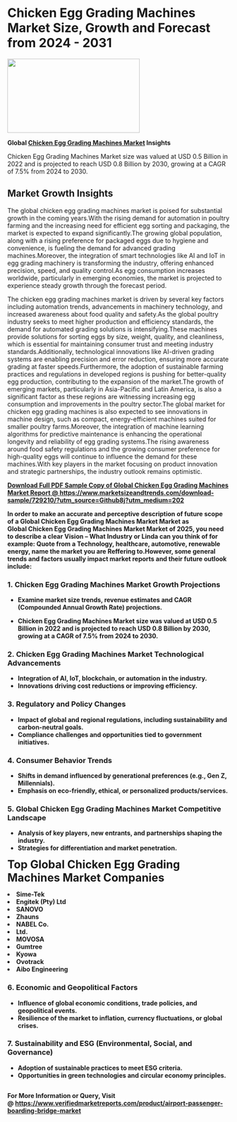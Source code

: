 <H1>Chicken Egg Grading Machines Market Size, Growth and Forecast from 2024 - 2031</H1><img class="aligncenter size-medium wp-image-584254" src="https://thirdeyenews.in/wp-content/uploads/2024/09/Global-Market-Research-300x168.jpeg" alt="" width="300" height="168" /><p><strong>Global&nbsp;<a href="https://www.marketsizeandtrends.com/download-sample/729210/?utm_source=Github8j?utm_medium=202">Chicken Egg Grading Machines Market</a> Insights</strong></p><p>Chicken Egg Grading Machines Market size was valued at USD 0.5 Billion in 2022 and is projected to reach USD 0.8 Billion by 2030, growing at a CAGR of 7.5% from 2024 to 2030.</p><p><h2>Market Growth Insights</h2> <p>The global chicken egg grading machines market is poised for substantial growth in the coming years.With the rising demand for automation in poultry farming and the increasing need for efficient egg sorting and packaging, the market is expected to expand significantly.The growing global population, along with a rising preference for packaged eggs due to hygiene and convenience, is fueling the demand for advanced grading machines.Moreover, the integration of smart technologies like AI and IoT in egg grading machinery is transforming the industry, offering enhanced precision, speed, and quality control.As egg consumption increases worldwide, particularly in emerging economies, the market is projected to experience steady growth through the forecast period.</p> <p><strong><a href="#"></a></strong></p> <p>The chicken egg grading machines market is driven by several key factors including automation trends, advancements in machinery technology, and increased awareness about food quality and safety.As the global poultry industry seeks to meet higher production and efficiency standards, the demand for automated grading solutions is intensifying.These machines provide solutions for sorting eggs by size, weight, quality, and cleanliness, which is essential for maintaining consumer trust and meeting industry standards.Additionally, technological innovations like AI-driven grading systems are enabling precision and error reduction, ensuring more accurate grading at faster speeds.Furthermore, the adoption of sustainable farming practices and regulations in developed regions is pushing for better-quality egg production, contributing to the expansion of the market.The growth of emerging markets, particularly in Asia-Pacific and Latin America, is also a significant factor as these regions are witnessing increasing egg consumption and improvements in the poultry sector.The global market for chicken egg grading machines is also expected to see innovations in machine design, such as compact, energy-efficient machines suited for smaller poultry farms.Moreover, the integration of machine learning algorithms for predictive maintenance is enhancing the operational longevity and reliability of egg grading systems.The rising awareness around food safety regulations and the growing consumer preference for high-quality eggs will continue to influence the demand for these machines.With key players in the market focusing on product innovation and strategic partnerships, the industry outlook remains optimistic.<p><strong><a href="#"></p><p><span class=""><strong>Download Full PDF Sample Copy of Global Chicken Egg Grading Machines Market Report</strong> @ <a href="https://www.marketsizeandtrends.com/download-sample/729210/?utm_source=Github8j?utm_medium=202" target="_blank">https://www.marketsizeandtrends.com/download-sample/729210/?utm_source=Github8j?utm_medium=202</a></span></p><p>In order to make an accurate and perceptive description of future scope of a Global&nbsp;Chicken Egg Grading Machines Market Market as Global&nbsp;Chicken Egg Grading Machines Market Market of 2025, you need to describe a clear Vision &ndash; What Industry or Linda can you think of for example: Quote from a Technology, healthcare, automotive, renewable energy, name the market you are Reffering to.However, some general trends and factors usually impact market reports and their future outlook include:</p><h3>1.&nbsp;<strong>Chicken Egg Grading Machines Market Growth Projections</strong></h3><ul><li>Examine market size trends, revenue estimates and CAGR (Compounded Annual Growth Rate) projections.</li><li><p>Chicken Egg Grading Machines Market size was valued at USD 0.5 Billion in 2022 and is projected to reach USD 0.8 Billion by 2030, growing at a CAGR of 7.5% from 2024 to 2030.</p></li></ul><h3>2.&nbsp;<strong>Chicken Egg Grading Machines Market Technological Advancements</strong></h3><ul><li>Integration of AI, IoT, blockchain, or automation in the industry.</li><li>Innovations driving cost reductions or improving efficiency.</li></ul><h3>3.&nbsp;<strong>Regulatory and Policy Changes</strong></h3><ul><li>Impact of global and regional regulations, including sustainability and carbon-neutral goals.</li><li>Compliance challenges and opportunities tied to government initiatives.</li></ul><h3>4.&nbsp;<strong>Consumer Behavior Trends</strong></h3><ul><li>Shifts in demand influenced by generational preferences (e.g., Gen Z, Millennials).</li><li>Emphasis on eco-friendly, ethical, or personalized products/services.</li></ul><h3>5.&nbsp;<strong>Global Chicken Egg Grading Machines Market Competitive Landscape</strong></h3><ul><li>Analysis of key players, new entrants, and partnerships shaping the industry.</li><li>Strategies for differentiation and market penetration.</li></ul><p data-pm-slice="1 1 []"><span style="color: inherit; font-family: inherit; font-size: 25px;">Top Global Chicken Egg Grading Machines Market Companies</span></p><div class="" data-test-id=""><p><li>Sime-Tek</li><li> Engitek (Pty) Ltd</li><li> SANOVO</li><li> Zhauns</li><li> NABEL Co.</li><li>Ltd.</li><li> MOVOSA</li><li> Gumtree</li><li> Kyowa</li><li> Ovotrack</li><li> Aibo Engineering</li></p></div><h3>6.&nbsp;<strong>Economic and Geopolitical Factors</strong></h3><ul><li>Influence of global economic conditions, trade policies, and geopolitical events.</li><li>Resilience of the market to inflation, currency fluctuations, or global crises.</li></ul><h3>7.&nbsp;<strong>Sustainability and ESG (Environmental, Social, and Governance)</strong></h3><ul><li>Adoption of sustainable practices to meet ESG criteria.</li><li>Opportunities in green technologies and circular economy principles.</li></ul><h2><strong style="font-size: 14px;">For More Information or Query, Visit @&nbsp;</strong><a style="background-color: #ffffff; font-size: 14px;" href="https://www.marketsizeandtrends.com/report/chicken-egg-grading-machines-market/" target="_blank">https://www.verifiedmarketreports.com/product/airport-passenger-boarding-bridge-market</a></h2>